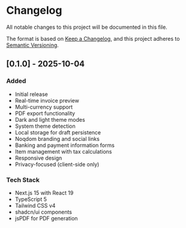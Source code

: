 # Changelog

All notable changes to this project will be documented in this file.

The format is based on [Keep a Changelog](https://keepachangelog.com/en/1.0.0/),
and this project adheres to [Semantic Versioning](https://semver.org/spec/v2.0.0.html).

## [0.1.0] - 2025-10-04

### Added
- Initial release
- Real-time invoice preview
- Multi-currency support
- PDF export functionality
- Dark and light theme modes
- System theme detection
- Local storage for draft persistence
- Noqdom branding and social links
- Banking and payment information forms
- Item management with tax calculations
- Responsive design
- Privacy-focused (client-side only)

### Tech Stack
- Next.js 15 with React 19
- TypeScript 5
- Tailwind CSS v4
- shadcn/ui components
- jsPDF for PDF generation
